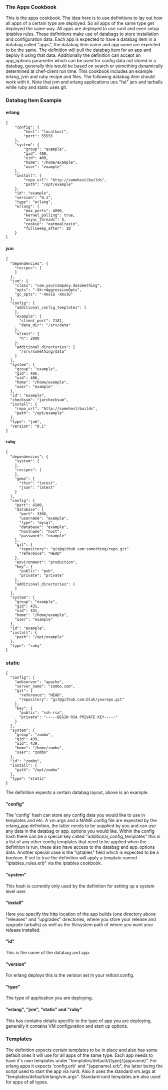 ### The Apps Cookbook

This is the apps cookbook. The idea here is to use definitions to lay out how all apps of a certain type are deployed. So all apps of the same type get deployed the same way. All apps are deployed to use runit and even setup iptables rules. These definitions make use of databags to store installation and configuration data. Each app is expected to have a databag item in a databag called "apps", the databag item name and app name are expected to be the same. The definition will pull the databag item for an app and deploy it using that data. Additionally the definition can accept an app_options parameter which can be used for config data not stored in a databag, generally this would be based on search or something dynamically determined at chef-client run time. This cookbook includes an example erlang, jvm and ruby recipe and files. The following databag item should work with it. Note that jvm and erlang applications ues "fat" jars and tarballs while ruby and static uses git.

### Databag Item Example

#### erlang

    {
        "config": {
            "host": "localhost",
            "port": 55555
        },
        "system": {
            "group": "example",
            "gid": 400,
            "uid": 400,
            "home": "/home/example",
            "user": "example"
        },
        "install": {
            "repo_url": "http://somehost/builds",
            "path": "/opt/example"
        },
        "id": "example",
        "version": "0.1",
        "type": "erlang",
        "erlang": {
            "max_ports": 4096,
            "kernel_polling": true,
            "async_threads": 5,
            "cookie": "oatmealrasin",
            "fullsweep_after": 10
        }
    }

#### jvm

    {
      "dependencies": {
        "recipes": [
        ]
      },
      "jvm": {
        "class": "com.yourcompany.dosomething",
        "opts": "-XX:+AggressiveOpts",
        "gc_opts": "-Xms1G -Xmx1G"
      },
      "config": {
        "additional_config_templates": [
        ],
        "example": {
          "client_port": 2181,
          "data_dir": "/srv/data"
        },
        "ulimit": {
          "n": 2000
        },
        "additional_directories": [
          "/srv/something/data"
        ]
      },
      "system": {
        "group": "example",
        "gid": 406,
        "uid": 406,
        "home": "/home/example",
        "user": "example"
      },
      "id": "example",
      "checksum": "jarchecksum",
      "install": {
        "repo_url": "http://somehost/builds",
        "path": "/opt/example"
      },
      "type": "jvm",
      "version": "0.1"
    }

#### ruby

    {
      "dependencies": {
        "system": [
        ],
        "recipes": [
        ],
        "gems": {
          "thin": "latest",
          "json": "latest"
        }
      },
      "config": {
        "port": 4100,
        "database": {
          "port": 3306,
          "username": "example",
          "type": "mysql",
          "database": "example",
          "hostname": "host",
          "password": "example"
        },
        "git": {
          "repository": "git@github.com:something/repo.git"
          "reference": "HEAD"
        },
        "environment": "production",
        "key": {
          "public": "pub",
          "private": "private"
        },
        "additional_directories": [
        ]
      },
      "system": {
        "group": "example",
        "gid": 431,
        "uid": 431,
        "home": "/home/example",
        "user": "example"
      },
      "id": "example",
      "install": {
        "path": "/opt/example"
      },
      "type": "ruby"
    }

### static

    {
      "config": {
        "webserver": "apache",
        "server_name": "zombo.com",
        "git": {
          "reference": "HEAD",
          "repository": "git@github.com:blah/yourepo.git"
        },
        "key": {
          "public": "ssh-rsa",
          "private": "-----BEGIN RSA PRIVATE KEY-----"
        }
      },
      "system": {
        "group": "zombo",
        "gid": 439,
        "uid": 439,
        "home": "/home/zombo",
        "user": "zombo"
      },
      "id": "zombo",
      "install": {
        "path": "/opt/zombo"
      },
      "type": "static"
    }


The definition expects a certain databag layout, above is an example. 

#### "config"

The 'config' hash can store any config data you would like to use in templates and etc. A vm.args and a NAME.config file are expected by the erlang_app definition, the latter needs to be supplied by you and can use any data in the databag or app_options you would like. Within the config hash there can be a special key called "additional_config_templates" this is a list of any other config templates that need to be applied when the definition is run, these also have access to the databag and app_options data. Another special case is the "iptables" field which is expected to be a boolean. If set to true the definition will apply a template named "iptables_rules.erb" via the iptables cookbook.

#### "system"

This hash is currently only used by the definition for setting up a system level user.

#### "install"

Here you specify the http location of the app builds (one directory above "releases" and "upgrades" directories, where you store your release and upgrade tarballs) as well as the filesystem path of where you want your release installed.

#### "id"

This is the name of the databag and app.

#### "version"

For erlang deploys this is the version set in your reltool.config.

#### "type"

The type of application you are deploying.

#### "erlang", "jvm", "static" and "ruby"

This has contains details specific to the type of app you are deploying, generally it contains VM configuration and start up options.

### Templates

The definition expects certain templates to be in place and also has some default ones it will use for all apps of the same type. Each app needs to have it's own templates under "templates/default/{type}/{appname}". For erlang apps it expects 'config.erb' and "{appname}.erb", the latter being the script used to start the app via runit. Also it uses the standard vm.args at "templates/default/erlang/vm.args". Standard runit templates are also used for apps of all types.